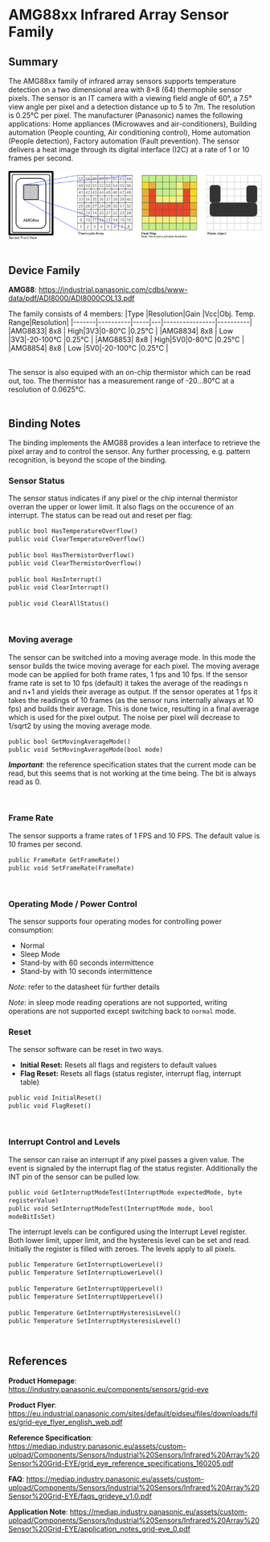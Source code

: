 ﻿# AMG88xx Infrared Array Sensor Family

## Summary
The AMG88xx family of infrared array sensors supports temperature detection on a two dimensional area with 8×8 (64) thermophile sensor pixels. The sensor is an IT camera with a viewing field angle of 60°, a 7.5° view angle per pixel and a detection distance up to 5 to 7m. The resolution is 0.25°C per pixel.
The manufacturer (Panasonic) names the following applications:  Home appliances (Microwaves and air-conditioners), Building automation (People counting, Air conditioning control), Home automation (People detection), Factory automation (Fault prevention). The sensor delivers a heat image through its digital interface (I2C) at a rate of 1 or 10 frames per second.
<br/><br/>
![Illustration of thermophile array and heat map](./amg88xx.png)
<br/><br/>


## Device Family
**AMG88**: https://industrial.panasonic.com/cdbs/www-data/pdf/ADI8000/ADI8000COL13.pdf

The family consists of 4 members:
|Type   |Resolution|Gain |Vcc|Obj. Temp. Range|Resolution|
|-------|----------|-----|---|----------------|----------|
|AMG8833| 8x8      | High|3V3|0-80°C          |0.25°C    |
|AMG8834| 8x8      | Low |3V3|-20-100°C       |0.25°C    |
|AMG8853| 8x8      | High|5V0|0-80°C          |0.25°C    |
|AMG8854| 8x8      | Low |5V0|-20-100°C       |0.25°C    |

<br/>
The sensor is also equiped with an on-chip thermistor which can be read out, too.
The thermistor has a measurement range of -20...80°C at a resolution of 0.0625°C.
<br/><br/>

## Binding Notes
The binding implements the AMG88 provides a lean interface to retrieve the pixel array and to control the sensor. Any further processing, e.g. pattern recognition, is beyond the scope of the binding.
<br/>

### Sensor Status
The sensor status indicates if any pixel or the chip internal thermistor overran the upper or lower limit. It also flags on the occurence of an interrupt. The status can be read out and reset per flag:
```
public bool HasTemperatureOverflow()
public void ClearTemperatureOverflow()

public bool HasThermistorOverflow()
public void ClearThermistorOverflow()

public bool HasInterrupt()
public void ClearInterrupt()

public void ClearAllStatus()
```
<br/>

### Moving average
The sensor can be switched into a moving average mode. In this mode the sensor builds the twice moving average for each pixel. The moving average mode can be applied for both frame rates, 1 fps and 10 fps. If the sensor frame rate is set to 10 fps (default) it takes the average of the readings n and n+1 and yields their average as output. If the sensor operates at 1 fps it takes the readings of 10 frames (as the sensor runs internally always at 10 fps) and builds their average. This is done twice, resulting in a final average which is used for the pixel output.
The noise per pixel will decrease to 1/sqrt2 by using the moving average mode.

```
public bool GetMovingAverageMode()
public void SetMovingAverageMode(bool mode)
```
***Important***: the reference specification states that the current mode can be read, but this seems that is not working at the time being. The bit is always read as 0.

<br/>

### Frame Rate
The sensor supports a frame rates of 1 FPS and 10 FPS. The default value is 10 frames per second.

```
public FrameRate GetFrameRate()
public void SetFrameRate(FrameRate)
```
<br/>

### Operating Mode / Power Control
The sensor supports four operating modes for controlling power consumption:
* Normal
* Sleep Mode
* Stand-by with 60 seconds intermittence
* Stand-by with 10 seconds intermittence

*Note*: refer to the datasheet für further details

*Note*: in sleep mode reading operations are not supported, writing operations are not supported except switching back to ```normal``` mode.
<br/>

### Reset
The sensor software can be reset in two ways.
* **Initial Reset:** Resets all flags and registers to default values
* **Flag Reset:** Resets all flags (status register, interrupt flag, interrupt table)
```
public void InitialReset()
public void FlagReset()
```
<br/>

### Interrupt Control and Levels
The sensor can raise an interrupt if any pixel passes a given value. The event is signaled by the interrupt flag of the status register. Additionally the INT pin of the sensor can be pulled low.

```
public void GetInterruptModeTest(InterruptMode expectedMode, byte registerValue)
public void SetInterruptModeTest(InterruptMode mode, bool modeBitIsSet)
```
The interrupt levels can be configured using the Interrupt Level register. Both lower limit, upper limit, and the hysteresis level can be set and read. Initially the register is filled with zeroes. The levels apply to all pixels.

```
public Temperature GetInterruptLowerLevel()
public Temperature SetInterruptLowerLevel()

public Temperature GetInterruptUpperLevel()
public Temperature SetInterruptUpperLevel()

public Temperature GetInterruptHysteresisLevel()
public Temperature SetInterruptHysteresisLevel()
```
<br/>

## References
**Product Homepage**: https://industry.panasonic.eu/components/sensors/grid-eye

**Product Flyer**: https://eu.industrial.panasonic.com/sites/default/pidseu/files/downloads/files/grid-eye_flyer_english_web.pdf

**Reference Specification**: https://mediap.industry.panasonic.eu/assets/custom-upload/Components/Sensors/Industrial%20Sensors/Infrared%20Array%20Sensor%20Grid-EYE/grid_eye_reference_specifications_160205.pdf

**FAQ**: https://mediap.industry.panasonic.eu/assets/custom-upload/Components/Sensors/Industrial%20Sensors/Infrared%20Array%20Sensor%20Grid-EYE/faqs_grideye_v1.0.pdf

**Application Note**: https://mediap.industry.panasonic.eu/assets/custom-upload/Components/Sensors/Industrial%20Sensors/Infrared%20Array%20Sensor%20Grid-EYE/application_notes_grid-eye_0.pdf

